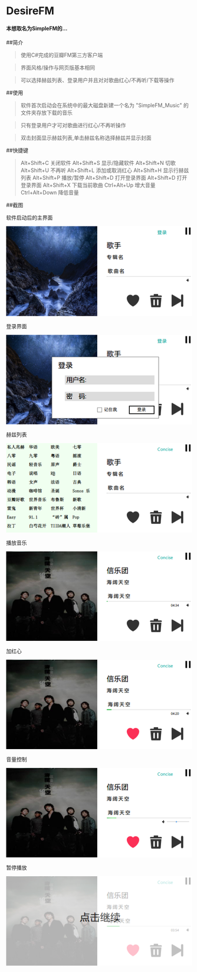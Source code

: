 # DesireFM
#### 本想取名为SimpleFM的...


##简介

>使用C#完成的豆瓣FM第三方客户端

>界面风格/操作与网页版基本相同

>可以选择赫兹列表、登录用户并且对对歌曲红心/不再听/下载等操作


  
##使用

>软件首次启动会在系统中的最大磁盘新建一个名为 "SimpleFM_Music" 的文件夹存放下载的音乐

>只有登录用户才可对歌曲进行红心/不再听操作

>双击封面显示赫兹列表,单击赫兹名称选择赫兹并显示封面



##快捷键
>Alt+Shift+C  关闭软件
>Alt+Shift+S  显示/隐藏软件
>Alt+Shift+N  切歌
>Alt+Shift+U  不再听
>Alt+Shift+L  添加或取消红心
>Alt+Shift+H  显示行赫兹列表
>Alt+Shift+P  播放/暂停
>Alt+Shift+D  打开登录界面
>Alt+Shift+D  打开登录界面
>Alt+Shift+X  下载当前歌曲
>Ctrl+Alt+Up  增大音量
>Ctrl+Alt+Down  降低音量


##截图
  
软件启动后的主界面  
  
![主界面](/Screenshot/Screenshot_1.png)



登录界面
  
![登录界面](/Screenshot/Screenshot_2.png)



赫兹列表
  
![赫兹列表](/Screenshot/Screenshot_3.png)



播放音乐
  
![播放音乐](/Screenshot/Screenshot_4.png)


加红心
  
![加红心](/Screenshot/Screenshot_5.png)



音量控制
  
![音量控制](/Screenshot/Screenshot_6.png)



暂停播放
  
![暂停播放](/Screenshot/Screenshot_7.png)




